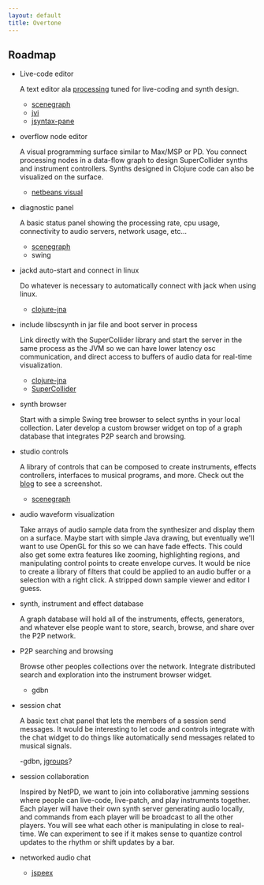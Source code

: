 ```yaml
---
layout: default
title: Overtone
---
```


## Roadmap ##

* Live-code editor

  A text editor ala [processing](http://processing.org) tuned for live-coding and
  synth design.
  
  - [scenegraph](https://scenegraph.dev.java.net/)
  - [jvi](http://jvi.sourceforge.net/)
  - [jsyntax-pane](http://code.google.com/p/jsyntaxpane/)

* overflow node editor
  
  A visual programming surface similar to Max/MSP or PD.  You connect processing
nodes in a data-flow graph to design SuperCollider synths and instrument
controllers.  Synths designed in Clojure code can also be visualized on the
surface.

  - [netbeans visual](http://platform.netbeans.org/graph/)

* diagnostic panel

  A basic status panel showing the processing rate, cpu usage, connectivity to
audio servers, network usage, etc...

  - [scenegraph](https://scenegraph.dev.java.net/)
  - swing

* jackd auto-start and connect in linux

  Do whatever is necessary to automatically connect with jack when using linux. 

  - [clojure-jna](http://github.com/Chouser/clojure-jna)

* include libscsynth in jar file and boot server in process

  Link directly with the SuperCollider library and start the server in the same
process as the JVM so we can have lower latency osc communication, and direct access to buffers of audio data for real-time visualization.

  - [clojure-jna](http://github.com/Chouser/clojure-jna)
  - [SuperCollider](http://supercollider.sourceforge.net/)

* synth browser

  Start with a simple Swing tree browser to select synths in your local
collection.  Later develop a custom browser widget on top of a graph database
that integrates P2P search and browsing.

* studio controls

  A library of controls that can be composed to create instruments, effects
controllers, interfaces to musical programs, and more.  Check out the
[blog](/blog.html) to see a screenshot.

  - [scenegraph](https://scenegraph.dev.java.net/)

* audio waveform visualization

  Take arrays of audio sample data from the synthesizer and display them on a
surface.  Maybe start with simple Java drawing, but eventually we'll want to use
OpenGL for this so we can have fade effects.  This could also get some extra
features like zooming, highlighting regions, and manipulating control points to
create envelope curves.  It would be nice to create a library of filters that
could be applied to an audio buffer or a selection with a right click.  A
stripped down sample viewer and editor I guess.

* synth, instrument and effect database

  A graph database will hold all of the instruments, effects, generators, and
whatever else people want to store, search, browse, and share over the P2P network.

* P2P searching and browsing 

  Browse other peoples collections over the network.  Integrate distributed
search and exploration into the instrument browser widget. 

  - gdbn

* session chat

  A basic text chat panel that lets the members of a session send messages.  It
would be interesting to let code and controls integrate with the chat widget to
do things like automatically send messages related to musical signals.

  -gdbn, [jgroups](http://www.jgroups.org/)?

* session collaboration

  Inspired by NetPD, we want to join into collaborative jamming sessions where
people can live-code, live-patch, and play instruments together.  Each player
will have their own synth server generating audio locally, and commands from
each player will be broadcast to all the other players.  You will see what each
other is manipulating in close to real-time.  We can experiment to see if it
makes sense to quantize control updates to the rhythm or shift updates by a bar.

* networked audio chat

  - [jspeex](http://jspeex.sourceforge.net/)
